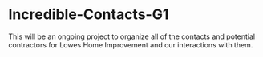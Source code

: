 # Incredible-Contacts-G1
This will be an ongoing project to organize all of the contacts and potential contractors for Lowes Home Improvement and our interactions with them. 
